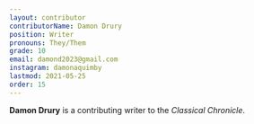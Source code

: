 ```yaml
---
layout: contributor
contributorName: Damon Drury
position: Writer
pronouns: They/Them
grade: 10
email: damond2023@gmail.com
instagram: damonaquimby
lastmod: 2021-05-25
order: 15
---
```

**Damon Drury** is a contributing writer to the *Classical Chronicle*.
